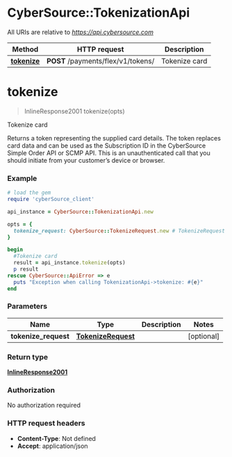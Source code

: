 # CyberSource::TokenizationApi

All URIs are relative to *https://api.cybersource.com*

Method | HTTP request | Description
------------- | ------------- | -------------
[**tokenize**](TokenizationApi.md#tokenize) | **POST** /payments/flex/v1/tokens/ | Tokenize card


# **tokenize**
> InlineResponse2001 tokenize(opts)

Tokenize card

Returns a token representing the supplied card details. The token replaces card data and can be used as the Subscription ID in the CyberSource Simple Order API or SCMP API. This is an unauthenticated call that you should initiate from your customer’s device or browser.

### Example
```ruby
# load the gem
require 'cyberSource_client'

api_instance = CyberSource::TokenizationApi.new

opts = { 
  tokenize_request: CyberSource::TokenizeRequest.new # TokenizeRequest | 
}

begin
  #Tokenize card
  result = api_instance.tokenize(opts)
  p result
rescue CyberSource::ApiError => e
  puts "Exception when calling TokenizationApi->tokenize: #{e}"
end
```

### Parameters

Name | Type | Description  | Notes
------------- | ------------- | ------------- | -------------
 **tokenize_request** | [**TokenizeRequest**](TokenizeRequest.md)|  | [optional] 

### Return type

[**InlineResponse2001**](InlineResponse2001.md)

### Authorization

No authorization required

### HTTP request headers

 - **Content-Type**: Not defined
 - **Accept**: application/json



